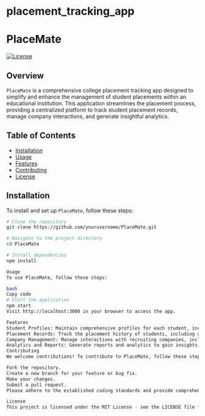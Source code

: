 # placement_tracking_app

# PlaceMate

[![License](https://img.shields.io/badge/license-MIT-blue.svg)](LICENSE)

## Overview

`PlaceMate` is a comprehensive college placement tracking app designed to simplify and enhance the management of student placements within an educational institution. This application streamlines the placement process, providing a centralized platform to track student placement records, manage company interactions, and generate insightful analytics.

## Table of Contents

- [Installation](#installation)
- [Usage](#usage)
- [Features](#features)
- [Contributing](#contributing)
- [License](#license)

## Installation

To install and set up `PlaceMate`, follow these steps:

```bash
# Clone the repository
git clone https://github.com/yourusername/PlaceMate.git

# Navigate to the project directory
cd PlaceMate

# Install dependencies
npm install

Usage
To use PlaceMate, follow these steps:

bash
Copy code
# Start the application
npm start
Visit http://localhost:3000 in your browser to access the app.

Features
Student Profiles: Maintain comprehensive profiles for each student, including academic achievements, skills, and preferences.
Placement Records: Track the placement history of students, including details about companies, job roles, and placement dates.
Company Management: Manage interactions with recruiting companies, including contact information and historical data.
Analytics and Reports: Generate reports and analytics to gain insights into placement trends, success rates, and areas for improvement.
Contributing
We welcome contributions! To contribute to PlaceMate, follow these steps:

Fork the repository.
Create a new branch for your feature or bug fix.
Make your changes.
Submit a pull request.
Please adhere to the established coding standards and provide comprehensive documentation for new features.

License
This project is licensed under the MIT License - see the LICENSE file for details.
